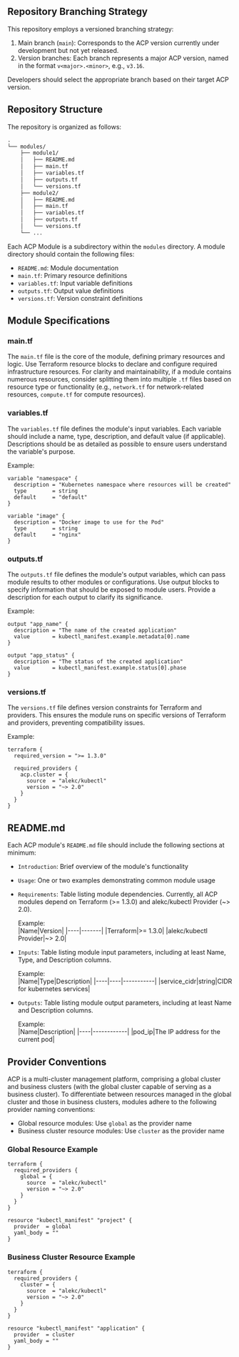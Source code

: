 ## Repository Branching Strategy

This repository employs a versioned branching strategy:

1. Main branch (`main`): Corresponds to the ACP version currently under development but not yet released.
2. Version branches: Each branch represents a major ACP version, named in the format `v<major>.<minor>`, e.g., `v3.16`.

Developers should select the appropriate branch based on their target ACP version.

## Repository Structure
The repository is organized as follows:

```txt
.
└── modules/
    ├── module1/
    │   ├── README.md
    │   ├── main.tf
    │   ├── variables.tf
    │   ├── outputs.tf
    │   └── versions.tf
    ├── module2/
    │   ├── README.md
    │   ├── main.tf
    │   ├── variables.tf
    │   ├── outputs.tf
    │   └── versions.tf
    └── ...
```

Each ACP Module is a subdirectory within the `modules` directory. A module directory should contain the following files:

- `README.md`: Module documentation
- `main.tf`: Primary resource definitions
- `variables.tf`: Input variable definitions
- `outputs.tf`: Output value definitions
- `versions.tf`: Version constraint definitions

## Module Specifications
### main.tf
The `main.tf` file is the core of the module, defining primary resources and logic. Use Terraform resource blocks to declare and configure required infrastructure resources. For clarity and maintainability, if a module contains numerous resources, consider splitting them into multiple `.tf` files based on resource type or functionality (e.g., `network.tf` for network-related resources, `compute.tf` for compute resources).

### variables.tf
The `variables.tf` file defines the module's input variables. Each variable should include a name, type, description, and default value (if applicable). Descriptions should be as detailed as possible to ensure users understand the variable's purpose.

Example:
```hcl
variable "namespace" {
  description = "Kubernetes namespace where resources will be created"
  type        = string
  default     = "default"
}

variable "image" {
  description = "Docker image to use for the Pod"
  type        = string
  default     = "nginx"
}
```

### outputs.tf
The `outputs.tf` file defines the module's output variables, which can pass module results to other modules or configurations. Use output blocks to specify information that should be exposed to module users. Provide a description for each output to clarify its significance.

Example:
```hcl
output "app_name" {
  description = "The name of the created application"
  value       = kubectl_manifest.example.metadata[0].name
}

output "app_status" {
  description = "The status of the created application"
  value       = kubectl_manifest.example.status[0].phase
}
```

### versions.tf
The `versions.tf` file defines version constraints for Terraform and providers. This ensures the module runs on specific versions of Terraform and providers, preventing compatibility issues.

Example:
```hcl
terraform {
  required_version = ">= 1.3.0"

  required_providers {
    acp.cluster = {
      source  = "alekc/kubectl"
      version = "~> 2.0"
    }
  }
}
```

## README.md
Each ACP module's `README.md` file should include the following sections at minimum:

- `Introduction`: Brief overview of the module's functionality
- `Usage`: One or two examples demonstrating common module usage
- `Requirements`: Table listing module dependencies. Currently, all ACP modules depend on Terraform (>= 1.3.0) and alekc/kubectl Provider (~> 2.0).

    Example:    
    |Name|Version|
    |----|-------|
    |Terraform|>= 1.3.0|
    |alekc/kubectl Provider|~> 2.0|

- `Inputs`: Table listing module input parameters, including at least Name, Type, and Description columns.

    Example:    
    |Name|Type|Description|
    |----|----|-----------|
    |service_cidr|string|CIDR for kubernetes services|

- `Outputs`: Table listing module output parameters, including at least Name and Description columns.

    Example:     
    |Name|Description|
    |----|------------|
    |pod_ip|The IP address for the current pod|

## Provider Conventions
ACP is a multi-cluster management platform, comprising a global cluster and business clusters (with the global cluster capable of serving as a business cluster). To differentiate between resources managed in the global cluster and those in business clusters, modules adhere to the following provider naming conventions:

- Global resource modules: Use `global` as the provider name
- Business cluster resource modules: Use `cluster` as the provider name

### Global Resource Example

```hcl
terraform {
  required_providers {
    global = {
      source  = "alekc/kubectl"
      version = "~> 2.0"
    }
  }
}

resource "kubectl_manifest" "project" {
  provider  = global
  yaml_body = ""
}
```

### Business Cluster Resource Example

```hcl
terraform {
  required_providers {
    cluster = {
      source  = "alekc/kubectl"
      version = "~> 2.0"
    }
  }
}

resource "kubectl_manifest" "application" {
  provider  = cluster
  yaml_body = ""
}
```